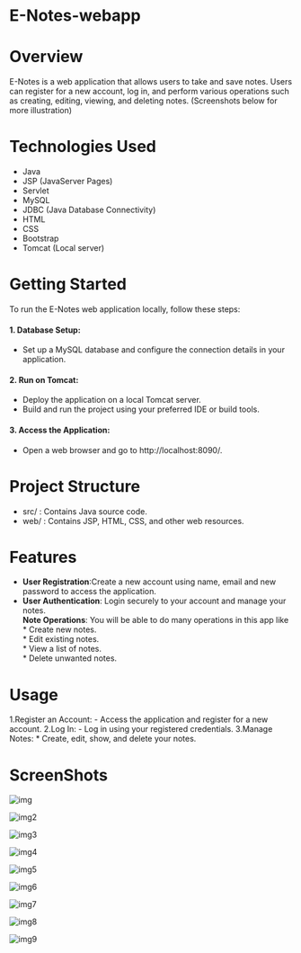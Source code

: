# E-Notes-webapp

# Overview

E-Notes is a web application that allows users to take and save notes. Users can register for a new account, log in, and perform various operations such as creating, editing, viewing, and deleting notes.
(Screenshots below for more illustration)

# Technologies Used

* Java
* JSP (JavaServer Pages)
* Servlet
* MySQL
* JDBC (Java Database Connectivity)
* HTML
* CSS
* Bootstrap
* Tomcat (Local server)

# Getting Started
To run the E-Notes web application locally, follow these steps:

#### 1. Database Setup:
   * Set up a MySQL database and configure the connection details in your application.

#### 2. Run on Tomcat:
   * Deploy the application on a local Tomcat server.
   * Build and run the project using your preferred IDE or build tools.

#### 3. Access the Application:
   * Open a web browser and go to http://localhost:8090/.


# Project Structure
  * src/ : Contains Java source code.
  * web/ : Contains JSP, HTML, CSS, and other web resources.

# Features
* **User Registration**:Create a new account using name, email and new password to access the application.<br>
* **User Authentication**: Login securely to your account and manage your notes.<br>
**Note Operations**: You will be able to do many operations in this app like<br>
      * Create new notes.<br>
      * Edit existing notes.<br>
      * View a list of notes.<br>
      * Delete unwanted notes.

# Usage
  1.Register an Account:
    - Access the application and register for a new account.
  2.Log In:
    - Log in using your registered credentials.
  3.Manage Notes:
    * Create, edit, show, and delete your notes.

# ScreenShots

![img](https://github.com/user-attachments/assets/cefb37be-dcd8-4e90-924a-4eb1c31c8db5)

![img2](https://github.com/user-attachments/assets/cac8dbcc-eb4c-43b9-9840-86aa38c2719f)

![img3](https://github.com/user-attachments/assets/de93ba97-9384-4263-b919-3c0548c85551)

![img4](https://github.com/user-attachments/assets/39ba57ad-5bf0-453b-ac0d-efa2f8f689d3)

![img5](https://github.com/user-attachments/assets/6a3a983b-ff91-4aca-9588-e8f30f32dcfc)

![img6](https://github.com/user-attachments/assets/4e7add09-2fa8-4233-beb4-fab5c7bcaea5)

![img7](https://github.com/user-attachments/assets/9dcb4469-ceb5-450c-9936-24c2b09193dc)

![img8](https://github.com/user-attachments/assets/d595f717-eb1c-4c7b-b9af-0c973d40627d)

![img9](https://github.com/user-attachments/assets/7582dff1-be6c-462a-b62c-1dd1cfc4404a)
